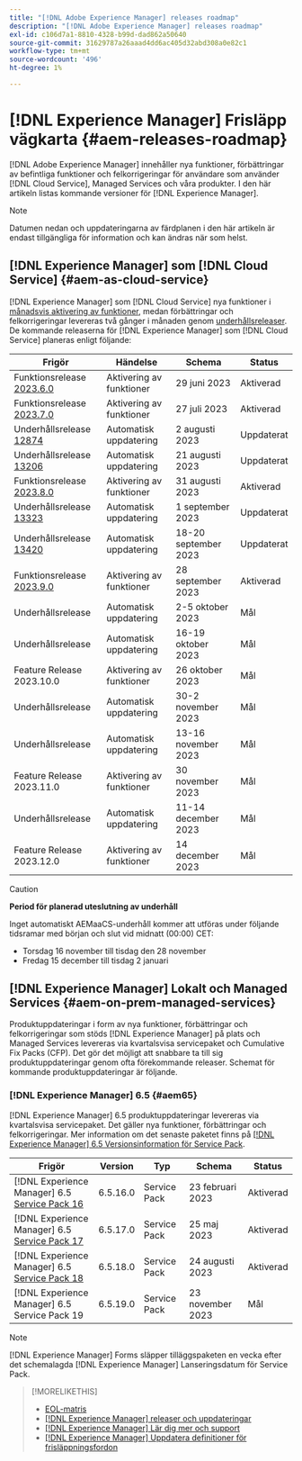 ```yaml
---
title: "[!DNL Adobe Experience Manager] releases roadmap"
description: "[!DNL Adobe Experience Manager] releases roadmap"
exl-id: c106d7a1-8810-4328-b99d-dad862a50640
source-git-commit: 31629787a26aaad4dd6ac405d32abd308a0e82c1
workflow-type: tm+mt
source-wordcount: '496'
ht-degree: 1%

---
```


# [!DNL Experience Manager] Frisläpp vägkarta {#aem-releases-roadmap}

[!DNL Adobe Experience Manager] innehåller nya funktioner, förbättringar av befintliga funktioner och felkorrigeringar för användare som använder [!DNL Cloud Service], Managed Services och våra produkter. I den här artikeln listas kommande versioner för [!DNL Experience Manager].

>[!NOTE]
>
>Datumen nedan och uppdateringarna av färdplanen i den här artikeln är endast tillgängliga för information och kan ändras när som helst.

## [!DNL Experience Manager] som [!DNL Cloud Service] {#aem-as-cloud-service}

[!DNL Experience Manager] som [!DNL Cloud Service] nya funktioner i [månadsvis aktivering av funktioner](https://experienceleague.adobe.com/docs/experience-manager-cloud-service/content/release-notes/release-notes/release-notes-current.html), medan förbättringar och felkorrigeringar levereras två gånger i månaden genom [underhållsreleaser](https://experienceleague.adobe.com/docs/experience-manager-cloud-service/content/release-notes/maintenance/latest.html).
De kommande releaserna för [!DNL Experience Manager] som [!DNL Cloud Service] planeras enligt följande:

| Frigör | Händelse | Schema | Status |
|---|---|---|---|
| Funktionsrelease [2023.6.0](https://experienceleague.adobe.com/docs/experience-manager-cloud-service/content/release-notes/release-notes/2023/release-notes-2023-6-0.html) | Aktivering av funktioner | 29 juni 2023 | Aktiverad |
| Funktionsrelease [2023.7.0](https://experienceleague.adobe.com/docs/experience-manager-cloud-service/content/release-notes/release-notes/2023/release-notes-2023-7-0.html) | Aktivering av funktioner | 27 juli 2023 | Aktiverad |
| Underhållsrelease [12874](https://experienceleague.adobe.com/docs/experience-manager-cloud-service/content/release-notes/maintenance/2023/2023.8.0.html#release-12874) | Automatisk uppdatering | 2 augusti 2023 | Uppdaterat |
| Underhållsrelease [13206](https://experienceleague.adobe.com/docs/experience-manager-cloud-service/content/release-notes/maintenance/2023/2023.8.0.html#release-13206) | Automatisk uppdatering | 21 augusti 2023 | Uppdaterat |
| Funktionsrelease [2023.8.0](https://experienceleague.adobe.com/docs/experience-manager-cloud-service/content/release-notes/release-notes/2023/release-notes-2023-8-0.html) | Aktivering av funktioner | 31 augusti 2023 | Aktiverad |
| Underhållsrelease [13323](https://experienceleague.adobe.com/docs/experience-manager-cloud-service/content/release-notes/maintenance/2023/2023.9.0.html#release-13323) | Automatisk uppdatering | 1 september 2023 | Uppdaterat |
| Underhållsrelease [13420](https://experienceleague.adobe.com/docs/experience-manager-cloud-service/content/release-notes/maintenance/latest.html) | Automatisk uppdatering | 18-20 september 2023 | Uppdaterat |
| Funktionsrelease [2023.9.0](https://experienceleague.adobe.com/docs/experience-manager-cloud-service/content/release-notes/release-notes/release-notes-current.html) | Aktivering av funktioner | 28 september 2023 | Aktiverad |
| Underhållsrelease | Automatisk uppdatering | 2-5 oktober 2023 | Mål |
| Underhållsrelease | Automatisk uppdatering | 16-19 oktober 2023 | Mål |
| Feature Release 2023.10.0 | Aktivering av funktioner | 26 oktober 2023 | Mål |
| Underhållsrelease | Automatisk uppdatering | 30-2 november 2023 | Mål |
| Underhållsrelease | Automatisk uppdatering | 13-16 november 2023 | Mål |
| Feature Release 2023.11.0 | Aktivering av funktioner | 30 november 2023 | Mål |
| Underhållsrelease | Automatisk uppdatering | 11-14 december 2023 | Mål |
| Feature Release 2023.12.0 | Aktivering av funktioner | 14 december 2023 | Mål |

>[!CAUTION]
>
>**Period för planerad uteslutning av underhåll**
>
> Inget automatiskt AEMaaCS-underhåll kommer att utföras under följande tidsramar med början och slut vid midnatt (00:00) CET:
>
>* Torsdag 16 november till tisdag den 28 november
>* Fredag 15 december till tisdag 2 januari

## [!DNL Experience Manager] Lokalt och Managed Services {#aem-on-prem-managed-services}

Produktuppdateringar i form av nya funktioner, förbättringar och felkorrigeringar som stöds [!DNL Experience Manager] på plats och Managed Services levereras via kvartalsvisa servicepaket och Cumulative Fix Packs (CFP). Det gör det möjligt att snabbare ta till sig produktuppdateringar genom ofta förekommande releaser. Schemat för kommande produktuppdateringar är följande.

### [!DNL Experience Manager] 6.5 {#aem65}

[!DNL Experience Manager] 6.5 produktuppdateringar levereras via kvartalsvisa servicepaket. Det gäller nya funktioner, förbättringar och felkorrigeringar. Mer information om det senaste paketet finns på [[!DNL Experience Manager] 6.5 Versionsinformation för Service Pack](https://experienceleague.adobe.com/docs/experience-manager-65/release-notes/release-notes.html).

| Frigör | Version | Typ | Schema | Status |
|---|---|---|---|---|
| [!DNL Experience Manager] 6.5 [Service Pack 16](https://experienceleague.adobe.com/docs/experience-manager-65/release-notes/service-pack/6.5.16.html) | 6.5.16.0 | Service Pack | 23 februari 2023 | Aktiverad |
| [!DNL Experience Manager] 6.5 [Service Pack 17](https://experienceleague.adobe.com/docs/experience-manager-65/release-notes/service-pack/6.5.17.html) | 6.5.17.0 | Service Pack | 25 maj 2023 | Aktiverad |
| [!DNL Experience Manager] 6.5 [Service Pack 18](https://experienceleague.adobe.com/docs/experience-manager-65/release-notes/release-notes.html) | 6.5.18.0 | Service Pack | 24 augusti 2023 | Aktiverad |
| [!DNL Experience Manager] 6.5 Service Pack 19 | 6.5.19.0 | Service Pack | 23 november 2023 | Mål |

>[!NOTE]
>
>[!DNL Experience Manager] Forms släpper tilläggspaketen en vecka efter det schemalagda [!DNL Experience Manager] Lanseringsdatum för Service Pack.

>[!MORELIKETHIS]
>
>* [EOL-matris](https://helpx.adobe.com/support/programs/eol-matrix.html)
>* [[!DNL Experience Manager] releaser och uppdateringar](https://experienceleague.adobe.com/docs/experience-manager-release-information/aem-release-updates/aem-releases-updates.html?lang=en)
>* [[!DNL Experience Manager] Lär dig mer och support](https://experienceleague.adobe.com/docs/experience-manager-cloud-service.html)
>* [[!DNL Experience Manager] Uppdatera definitioner för frisläppningsfordon](/help/using/update-release-vehicle-definitions.md)
